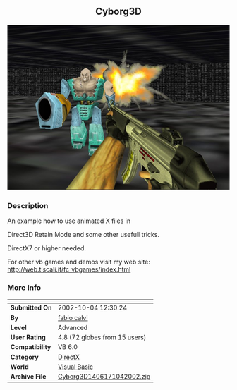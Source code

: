 ﻿<div align="center">

## Cyborg3D

<img src="PIC20021041412385831.jpg">
</div>

### Description

An example how to use animated X files in

Direct3D Retain Mode and some other usefull tricks.

DirectX7 or higher needed.

For other vb games and demos visit my web site: http://web.tiscali.it/fc_vbgames/index.html
 
### More Info
 


<span>             |<span>
---                |---
**Submitted On**   |2002-10-04 12:30:24
**By**             |[fabio calvi](https://github.com/Planet-Source-Code/PSCIndex/blob/master/ByAuthor/fabio-calvi.md)
**Level**          |Advanced
**User Rating**    |4.8 (72 globes from 15 users)
**Compatibility**  |VB 6\.0
**Category**       |[DirectX](https://github.com/Planet-Source-Code/PSCIndex/blob/master/ByCategory/directx__1-44.md)
**World**          |[Visual Basic](https://github.com/Planet-Source-Code/PSCIndex/blob/master/ByWorld/visual-basic.md)
**Archive File**   |[Cyborg3D1406171042002\.zip](https://github.com/Planet-Source-Code/fabio-calvi-cyborg3d__1-39536/archive/master.zip)








